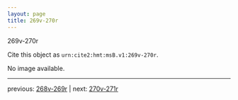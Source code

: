 ```yaml
---
layout: page
title: 269v-270r
---
```


269v-270r

Cite this object as `urn:cite2:hmt:msB.v1:269v-270r`.

No image available. 



---

previous: [268v-269r](../268v-269r/) | next: [270v-271r](../270v-271r/)